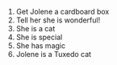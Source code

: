 1. Get Jolene a cardboard box
2. Tell her she is wonderful!
  1. She is a cat
  2. She is special
  3. She has magic
3. Jolene is a Tuxedo cat

